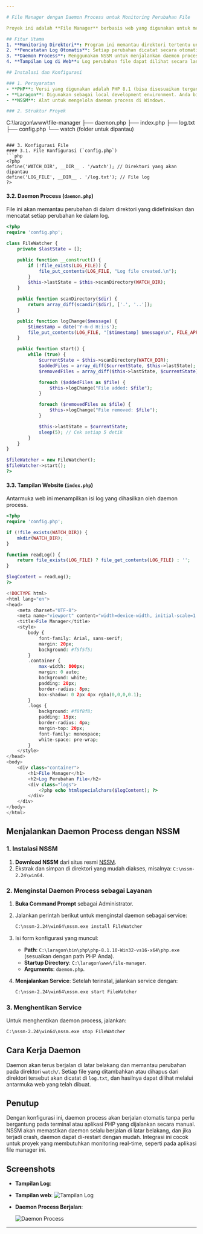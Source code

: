 ```yaml
---

# File Manager dengan Daemon Process untuk Monitoring Perubahan File

Proyek ini adalah **File Manager** berbasis web yang digunakan untuk memantau perubahan dalam sebuah direktori dan mencatat setiap perubahan ke dalam log. Untuk menjaga daemon process tetap berjalan di latar belakang bahkan setelah terminal ditutup, kita menggunakan **NSSM** (Non-Sucking Service Manager) sebagai layanan yang akan menjalankan daemon process secara otomatis di Windows.

## Fitur Utama
1. **Monitoring Direktori**: Program ini memantau direktori tertentu untuk perubahan seperti penambahan dan penghapusan file.
2. **Pencatatan Log Otomatis**: Setiap perubahan dicatat secara otomatis ke dalam file log.
3. **Daemon Process**: Menggunakan NSSM untuk menjalankan daemon process di latar belakang, sehingga daemon akan terus berjalan meskipun terminal ditutup.
4. **Tampilan Log di Web**: Log perubahan file dapat dilihat secara langsung melalui antarmuka web yang sederhana dan intuitif.

## Instalasi dan Konfigurasi

### 1. Persyaratan
- **PHP**: Versi yang digunakan adalah PHP 8.1 (bisa disesuaikan tergantung kebutuhan).
- **Laragon**: Digunakan sebagai local development environment. Anda bisa menggantinya dengan XAMPP atau WAMP jika diinginkan.
- **NSSM**: Alat untuk mengelola daemon process di Windows.

### 2. Struktur Proyek
```
C:\laragon\www\file-manager
├── daemon.php
├── index.php
├── log.txt
├── config.php
└── watch (folder untuk dipantau)
```

### 3. Konfigurasi File
#### 3.1. File Konfigurasi (`config.php`)
```php
<?php
define('WATCH_DIR', __DIR__ . '/watch'); // Direktori yang akan dipantau
define('LOG_FILE', __DIR__ . '/log.txt'); // File log
?>
```

#### 3.2. Daemon Process (`daemon.php`)
File ini akan memantau perubahan di dalam direktori yang didefinisikan dan mencatat setiap perubahan ke dalam log.
```php
<?php
require 'config.php';

class FileWatcher {
    private $lastState = [];

    public function __construct() {
        if (!file_exists(LOG_FILE)) {
            file_put_contents(LOG_FILE, "Log file created.\n");
        }
        $this->lastState = $this->scanDirectory(WATCH_DIR);
    }

    public function scanDirectory($dir) {
        return array_diff(scandir($dir), ['.', '..']);
    }

    public function logChange($message) {
        $timestamp = date('Y-m-d H:i:s');
        file_put_contents(LOG_FILE, "[$timestamp] $message\n", FILE_APPEND);
    }

    public function start() {
        while (true) {
            $currentState = $this->scanDirectory(WATCH_DIR);
            $addedFiles = array_diff($currentState, $this->lastState);
            $removedFiles = array_diff($this->lastState, $currentState);

            foreach ($addedFiles as $file) {
                $this->logChange("File added: $file");
            }

            foreach ($removedFiles as $file) {
                $this->logChange("File removed: $file");
            }

            $this->lastState = $currentState;
            sleep(5); // Cek setiap 5 detik
        }
    }
}

$fileWatcher = new FileWatcher();
$fileWatcher->start();
?>
```

#### 3.3. Tampilan Website (`index.php`)
Antarmuka web ini menampilkan isi log yang dihasilkan oleh daemon process.
```php
<?php
require 'config.php';

if (!file_exists(WATCH_DIR)) {
    mkdir(WATCH_DIR);
}

function readLog() {
    return file_exists(LOG_FILE) ? file_get_contents(LOG_FILE) : '';
}

$logContent = readLog();
?>

<!DOCTYPE html>
<html lang="en">
<head>
    <meta charset="UTF-8">
    <meta name="viewport" content="width=device-width, initial-scale=1.0">
    <title>File Manager</title>
    <style>
        body {
            font-family: Arial, sans-serif;
            margin: 20px;
            background: #f5f5f5;
        }
        .container {
            max-width: 800px;
            margin: 0 auto;
            background: white;
            padding: 20px;
            border-radius: 8px;
            box-shadow: 0 2px 4px rgba(0,0,0,0.1);
        }
        .logs {
            background: #f8f8f8;
            padding: 15px;
            border-radius: 4px;
            margin-top: 20px;
            font-family: monospace;
            white-space: pre-wrap;
        }
    </style>
</head>
<body>
    <div class="container">
        <h1>File Manager</h1>
        <h2>Log Perubahan File</h2>
        <div class="logs">
            <?php echo htmlspecialchars($logContent); ?>
        </div>
    </div>
</body>
</html>
```

## Menjalankan Daemon Process dengan NSSM
### 1. Instalasi NSSM
1. **Download NSSM** dari situs resmi [NSSM](https://nssm.cc/download).
2. Ekstrak dan simpan di direktori yang mudah diakses, misalnya: `C:\nssm-2.24\win64`.

### 2. Menginstal Daemon Process sebagai Layanan
1. **Buka Command Prompt** sebagai Administrator.
2. Jalankan perintah berikut untuk menginstal daemon sebagai service:
   ```bash
   C:\nssm-2.24\win64\nssm.exe install FileWatcher
   ```
3. Isi form konfigurasi yang muncul:
   - **Path**: `C:\laragon\bin\php\php-8.1.10-Win32-vs16-x64\php.exe` (sesuaikan dengan path PHP Anda).
   - **Startup Directory**: `C:\laragon\www\file-manager`.
   - **Arguments**: `daemon.php`.

4. **Menjalankan Service**:
   Setelah terinstal, jalankan service dengan:
   ```bash
   C:\nssm-2.24\win64\nssm.exe start FileWatcher
   ```

### 3. Menghentikan Service
Untuk menghentikan daemon process, jalankan:
```bash
C:\nssm-2.24\win64\nssm.exe stop FileWatcher
```

## Cara Kerja Daemon
Daemon akan terus berjalan di latar belakang dan memantau perubahan pada direktori `watch/`. Setiap file yang ditambahkan atau dihapus dari direktori tersebut akan dicatat di `log.txt`, dan hasilnya dapat dilihat melalui antarmuka web yang telah dibuat.

## Penutup
Dengan konfigurasi ini, daemon process akan berjalan otomatis tanpa perlu bergantung pada terminal atau aplikasi PHP yang dijalankan secara manual. NSSM akan memastikan daemon selalu berjalan di latar belakang, dan jika terjadi crash, daemon dapat di-restart dengan mudah. Integrasi ini cocok untuk proyek yang membutuhkan monitoring real-time, seperti pada aplikasi file manager ini.

## Screenshots
- **Tampilan Log**:
- **Tampilan web**:
  ![Tampilan Log](https://drive.google.com/file/d/1zF7lM3z-iJVy-Crxwe6JWo5CVfDlqeCE/view)

- **Daemon Process Berjalan**:

  ![Daemon Process](path_to_screenshot)

---
```

